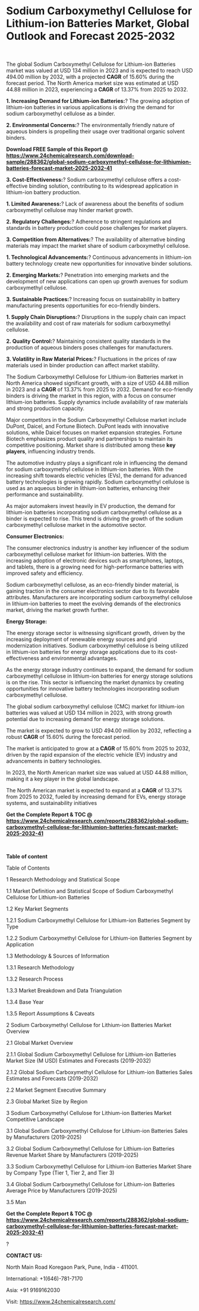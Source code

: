 <h1>Sodium Carboxymethyl Cellulose for Lithium-ion Batteries Market, Global Outlook and Forecast 2025-2032</h1><br/><p><span style="font-size:14px">The global Sodium Carboxymethyl Cellulose for Lithium-ion Batteries market was valued at USD 134 million in 2023 and is expected to reach USD 494.00 million by 2032, with a projected <strong>CAGR</strong> of 15.60% during the forecast period. The North America market size was estimated at USD 44.88 million in 2023, experiencing a <strong>CAGR</strong> of 13.37% from 2025 to 2032.</span></p>
 
 
 
 <p><span style="font-size:14px"><strong>1. Increasing Demand for Lithium-ion Batteries:</strong>? The growing adoption of lithium-ion batteries in various applications is driving the demand for sodium carboxymethyl cellulose as a binder.</span></p>
 
 
 
 <p><span style="font-size:14px"><strong>2. Environmental Concerns:</strong>? The environmentally friendly nature of aqueous binders is propelling their usage over traditional organic solvent binders.</span></p>
 
 
 
 <div><b>Download FREE Sample of this Report @ <a href="https://www.24chemicalresearch.com/download-sample/288362/global-sodium-carboxymethyl-cellulose-for-lithiumion-batteries-forecast-market-2025-2032-41">https://www.24chemicalresearch.com/download-sample/288362/global-sodium-carboxymethyl-cellulose-for-lithiumion-batteries-forecast-market-2025-2032-41</a></b></div>
 
 
 
 <p><span style="font-size:14px"><strong>3. Cost-Effectiveness:</strong>? Sodium carboxymethyl cellulose offers a cost-effective binding solution, contributing to its widespread application in lithium-ion battery production.</span></p>
 
 
 
 <p><span style="font-size:14px"><strong>1. Limited Awareness:</strong>? Lack of awareness about the benefits of sodium carboxymethyl cellulose may hinder market growth.</span></p>
 
 
 
 <p><span style="font-size:14px"><strong>2. Regulatory Challenges:</strong>? Adherence to stringent regulations and standards in battery production could pose challenges for market players.</span></p>
 
 
 
 <p><span style="font-size:14px"><strong>3. Competition from Alternatives:</strong>? The availability of alternative binding materials may impact the market share of sodium carboxymethyl cellulose.</span></p>
 
 
 
 <p><span style="font-size:14px"><strong>1. Technological Advancements:</strong>? Continuous advancements in lithium-ion battery technology create new opportunities for innovative binder solutions.</span></p>
 
 
 
 <p><span style="font-size:14px"><strong>2. Emerging Markets:</strong>? Penetration into emerging markets and the development of new applications can open up growth avenues for sodium carboxymethyl cellulose.</span></p>
 
 
 
 <p><span style="font-size:14px"><strong>3. Sustainable Practices:</strong>? Increasing focus on sustainability in battery manufacturing presents opportunities for eco-friendly binders.</span></p>
 
 
 
 <p><span style="font-size:14px"><strong>1. Supply Chain Disruptions:</strong>? Disruptions in the supply chain can impact the availability and cost of raw materials for sodium carboxymethyl cellulose.</span></p>
 
 
 
 <p><span style="font-size:14px"><strong>2. Quality Control:</strong>? Maintaining consistent quality standards in the production of aqueous binders poses challenges for manufacturers.</span></p>
 
 
 
 <p><span style="font-size:14px"><strong>3. Volatility in Raw Material Prices:</strong>? Fluctuations in the prices of raw materials used in binder production can affect market stability.</span></p>
 
 
 
 <p><span style="font-size:14px">The Sodium Carboxymethyl Cellulose for Lithium-ion Batteries market in North America showed significant growth, with a size of USD 44.88 million in 2023 and a <strong>CAGR</strong> of 13.37% from 2025 to 2032. Demand for eco-friendly binders is driving the market in this region, with a focus on consumer lithium-ion batteries. Supply dynamics include availability of raw materials and strong production capacity.</span></p>
 
 
 
 <p><span style="font-size:14px">Major competitors in the Sodium Carboxymethyl Cellulose market include DuPont, Daicel, and Fortune Biotech. DuPont leads with innovative solutions, while Daicel focuses on market expansion strategies. Fortune Biotech emphasizes product quality and partnerships to maintain its competitive positioning. Market share is distributed among these <strong>key players</strong>, influencing industry trends.</span></p>
 
 
 
 <p><span style="font-size:14px">The automotive industry plays a significant role in influencing the demand for sodium carboxymethyl cellulose in lithium-ion batteries. With the increasing shift towards electric vehicles (EVs), the demand for advanced battery technologies is growing rapidly. Sodium carboxymethyl cellulose is used as an aqueous binder in lithium-ion batteries, enhancing their performance and sustainability.</span></p>
 
 
 
 <p><span style="font-size:14px">As major automakers invest heavily in EV production, the demand for lithium-ion batteries incorporating sodium carboxymethyl cellulose as a binder is expected to rise. This trend is driving the growth of the sodium carboxymethyl cellulose market in the automotive sector.</span></p>
 
 
 
 <p><span style="font-size:14px"><strong>Consumer Electronics:</strong></span></p>
 
 
 
 <p><span style="font-size:14px">The consumer electronics industry is another key influencer of the sodium carboxymethyl cellulose market for lithium-ion batteries. With the increasing adoption of electronic devices such as smartphones, laptops, and tablets, there is a growing need for high-performance batteries with improved safety and efficiency.</span></p>
 
 
 
 <p><span style="font-size:14px">Sodium carboxymethyl cellulose, as an eco-friendly binder material, is gaining traction in the consumer electronics sector due to its favorable attributes. Manufacturers are incorporating sodium carboxymethyl cellulose in lithium-ion batteries to meet the evolving demands of the electronics market, driving the market growth further.</span></p>
 
 
 
 <p><span style="font-size:14px"><strong>Energy Storage:</strong></span></p>
 
 
 
 <p><span style="font-size:14px">The energy storage sector is witnessing significant growth, driven by the increasing deployment of renewable energy sources and grid modernization initiatives. Sodium carboxymethyl cellulose is being utilized in lithium-ion batteries for energy storage applications due to its cost-effectiveness and environmental advantages.</span></p>
 
 
 
 <p><span style="font-size:14px">As the energy storage industry continues to expand, the demand for sodium carboxymethyl cellulose in lithium-ion batteries for energy storage solutions is on the rise. This sector is influencing the market dynamics by creating opportunities for innovative battery technologies incorporating sodium carboxymethyl cellulose.</span></p>
 
 
 
 <p><span style="font-size:14px">The global sodium carboxymethyl cellulose (CMC) market for lithium-ion batteries was valued at USD 134 million in 2023, with strong growth potential due to increasing demand for energy storage solutions.</span></p>
 
 
 
 <p><span style="font-size:14px">The market is expected to grow to USD 494.00 million by 2032, reflecting a robust <strong>CAGR</strong> of 15.60% during the forecast period.</span></p>
 
 
 
 <p><span style="font-size:14px">The market is anticipated to grow at a <strong>CAGR</strong> of 15.60% from 2025 to 2032, driven by the rapid expansion of the electric vehicle (EV) industry and advancements in battery technologies.</span></p>
 
 
 
 <p><span style="font-size:14px">In 2023, the North American market size was valued at USD 44.88 million, making it a key player in the global landscape.</span></p>
 
 
 
 <p><span style="font-size:14px">The North American market is expected to expand at a <strong>CAGR</strong> of 13.37% from 2025 to 2032, fueled by increasing demand for EVs, energy storage systems, and sustainability initiatives</span></p>
 
 
 
 <div><b>Get the Complete Report & TOC @ <a href="https://www.24chemicalresearch.com/reports/288362/global-sodium-carboxymethyl-cellulose-for-lithiumion-batteries-forecast-market-2025-2032-41">https://www.24chemicalresearch.com/reports/288362/global-sodium-carboxymethyl-cellulose-for-lithiumion-batteries-forecast-market-2025-2032-41</a></b></div>
 
 
 
 <p><br />
 
 <b>Table of content</b></p>
 
 
 
 <p>Table of Contents<br />
 
 1 Research Methodology and Statistical Scope<br />
 
 1.1 Market Definition and Statistical Scope of Sodium Carboxymethyl Cellulose for Lithium-ion Batteries<br />
 
 1.2 Key Market Segments<br />
 
 1.2.1 Sodium Carboxymethyl Cellulose for Lithium-ion Batteries Segment by Type<br />
 
 1.2.2 Sodium Carboxymethyl Cellulose for Lithium-ion Batteries Segment by Application<br />
 
 1.3 Methodology & Sources of Information<br />
 
 1.3.1 Research Methodology<br />
 
 1.3.2 Research Process<br />
 
 1.3.3 Market Breakdown and Data Triangulation<br />
 
 1.3.4 Base Year<br />
 
 1.3.5 Report Assumptions & Caveats<br />
 
 2 Sodium Carboxymethyl Cellulose for Lithium-ion Batteries Market Overview<br />
 
 2.1 Global Market Overview<br />
 
 2.1.1 Global Sodium Carboxymethyl Cellulose for Lithium-ion Batteries Market Size (M USD) Estimates and Forecasts (2019-2032)<br />
 
 2.1.2 Global Sodium Carboxymethyl Cellulose for Lithium-ion Batteries Sales Estimates and Forecasts (2019-2032)<br />
 
 2.2 Market Segment Executive Summary<br />
 
 2.3 Global Market Size by Region<br />
 
 3 Sodium Carboxymethyl Cellulose for Lithium-ion Batteries Market Competitive Landscape<br />
 
 3.1 Global Sodium Carboxymethyl Cellulose for Lithium-ion Batteries Sales by Manufacturers (2019-2025)<br />
 
 3.2 Global Sodium Carboxymethyl Cellulose for Lithium-ion Batteries Revenue Market Share by Manufacturers (2019-2025)<br />
 
 3.3 Sodium Carboxymethyl Cellulose for Lithium-ion Batteries Market Share by Company Type (Tier 1, Tier 2, and Tier 3)<br />
 
 3.4 Global Sodium Carboxymethyl Cellulose for Lithium-ion Batteries Average Price by Manufacturers (2019-2025)<br />
 
 3.5 Man</p>
 
 
 
 <div><b>Get the Complete Report & TOC @ <a href="https://www.24chemicalresearch.com/reports/288362/global-sodium-carboxymethyl-cellulose-for-lithiumion-batteries-forecast-market-2025-2032-41">https://www.24chemicalresearch.com/reports/288362/global-sodium-carboxymethyl-cellulose-for-lithiumion-batteries-forecast-market-2025-2032-41</a></b></div>
 
 
 
 <p>? </p>
 
 
 
 <p><b>CONTACT US:</b><br />
 
 North Main Road Koregaon Park, Pune, India - 411001.<br />
 
 International: +1(646)-781-7170<br />
 
 Asia: +91 9169162030<br />
 
 Visit: <a href="https://www.24chemicalresearch.com/">https://www.24chemicalresearch.com/</a></p>